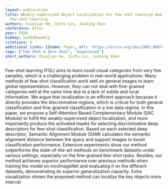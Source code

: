 ```yaml
---
layout: publication
title: Weakly-supervised Object Localization For Few-shot Learning And Fine-grained
  Few-shot Learning
authors: Xiaojian He, Jinfu Lin, Junming Shen
conference: Arxiv
year: 2020
bibkey: he2020weakly
citations: 5
additional_links: [{name: Paper, url: 'https://arxiv.org/abs/2003.00874'}]
tags: ["Few Shot & Zero Shot", "Supervised"]
short_authors: Xiaojian He, Jinfu Lin, Junming Shen
---
```

Few-shot learning (FSL) aims to learn novel visual categories from very few
samples, which is a challenging problem in real-world applications. Many
methods of few-shot classification work well on general images to learn global
representation. However, they can not deal with fine-grained categories well at
the same time due to a lack of subtle and local information. We argue that
localization is an efficient approach because it directly provides the
discriminative regions, which is critical for both general classification and
fine-grained classification in a low data regime. In this paper, we propose a
Self-Attention Based Complementary Module (SAC Module) to fulfill the
weakly-supervised object localization, and more importantly produce the
activated masks for selecting discriminative deep descriptors for few-shot
classification. Based on each selected deep descriptor, Semantic Alignment
Module (SAM) calculates the semantic alignment distance between the query and
support images to boost classification performance. Extensive experiments show
our method outperforms the state-of-the-art methods on benchmark datasets under
various settings, especially on the fine-grained few-shot tasks. Besides, our
method achieves superior performance over previous methods when training the
model on miniImageNet and evaluating it on the different datasets,
demonstrating its superior generalization capacity. Extra visualization shows
the proposed method can localize the key objects more interval.